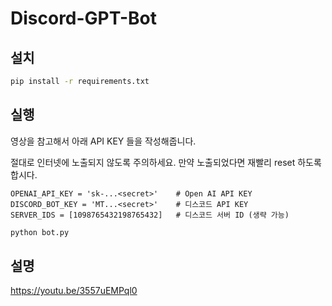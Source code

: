 # Discord-GPT-Bot

## 설치

```bash
pip install -r requirements.txt
```

## 실행

영상을 참고해서 아래 API KEY 들을 작성해줍니다.

절대로 인터넷에 노출되지 않도록 주의하세요. 만약 노출되었다면 재빨리 reset 하도록 합시다.

```
OPENAI_API_KEY = 'sk-...<secret>'    # Open AI API KEY
DISCORD_BOT_KEY = 'MT...<secret>'    # 디스코드 API KEY
SERVER_IDS = [1098765432198765432]   # 디스코드 서버 ID (생략 가능)
```

```bash
python bot.py
```

## 설명

https://youtu.be/3557uEMPql0